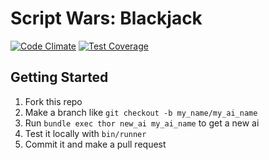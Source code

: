 # Script Wars: Blackjack

[![Code Climate](https://codeclimate.com/github/rubyloco/script-wars-blackjack/badges/gpa.svg)](https://codeclimate.com/github/rubyloco/script-wars-blackjack) [![Test Coverage](https://codeclimate.com/github/rubyloco/script-wars-blackjack/badges/coverage.svg)](https://codeclimate.com/github/rubyloco/script-wars-blackjack/coverage)

## Getting Started

1. Fork this repo
2. Make a branch like `git checkout -b my_name/my_ai_name`
3. Run `bundle exec thor new_ai my_ai_name` to get a new ai
4. Test it locally with `bin/runner`
5. Commit it and make a pull request
